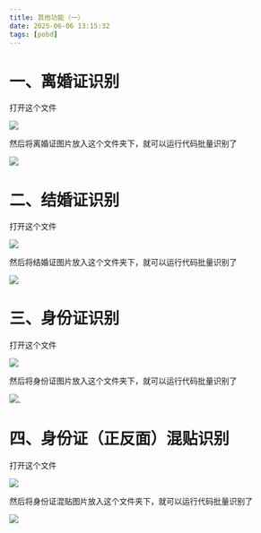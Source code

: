 ```yaml
---
title: 其他功能（一）
date: 2025-06-06 13:15:32
tags: [pobd]
---
```


#  一、离婚证识别

打开这个文件

![](https://raw.gitcode.com/yaaakaaang/pic/raw/main/1749192536667.png)

然后将离婚证图片放入这个文件夹下，就可以运行代码批量识别了

![](https://raw.gitcode.com/yaaakaaang/pic/raw/main/1749193465295.jpg)

#  二、结婚证识别

打开这个文件

![](https://raw.gitcode.com/yaaakaaang/pic/raw/main/1749193584319.jpg)

然后将结婚证图片放入这个文件夹下，就可以运行代码批量识别了

![](https://raw.gitcode.com/yaaakaaang/pic/raw/main/1749193744886.jpg)

#  三、身份证识别

打开这个文件

![](https://raw.gitcode.com/yaaakaaang/pic/raw/main/1749193875932.jpg)

然后将身份证图片放入这个文件夹下，就可以运行代码批量识别了

![](https://raw.gitcode.com/yaaakaaang/pic/raw/main/1749194014646.jpg).

#  四、身份证（正反面）混贴识别

打开这个文件

![](https://raw.gitcode.com/yaaakaaang/pic/raw/main/1749194145511(1).jpg)

然后将身份证混贴图片放入这个文件夹下，就可以运行代码批量识别了

![](https://raw.gitcode.com/yaaakaaang/pic/raw/main/1749194278210.jpg)
